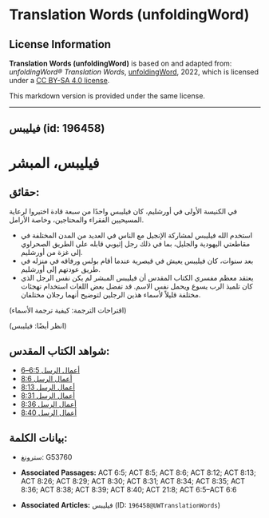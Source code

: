 # Translation Words (unfoldingWord)

## License Information

**Translation Words (unfoldingWord)** is based on and adapted from: _unfoldingWord® Translation Words_, [unfoldingWord](https://unfoldingword.org/utw), 2022, which is licensed under a [CC BY-SA 4.0 license](https://creativecommons.org/licenses/by-sa/4.0/legalcode.en).

This markdown version is provided under the same license.



--------------------------------

## فيليبس (id: 196458)

فيليبس، المبشر
==============

حقائق:
------

في الكنيسة الأولى في أورشليم، كان فيليبس واحدًا من سبعة قادة اختيروا لرعاية المسيحيين الفقراء والمحتاجين، وخاصة الأرامل.

* استخدم الله فيليبس لمشاركة الإنجيل مع الناس في العديد من المدن المختلفة في مقاطعتي اليهودية والجليل، بما في ذلك رجل إثيوبي قابله على الطريق الصحراوي إلى غزة من أورشليم.
* بعد سنوات، كان فيليبس يعيش في قيصرية عندما أقام بولس ورفاقه في منزله في طريق عودتهم إلى أورشليم.
* يعتقد معظم مفسري الكتاب المقدس أن فيليبس المبشر لم يكن نفس الرجل الذي كان تلميذ الرب يسوع ويحمل نفس الاسم. قد تفضل بعض اللغات استخدام تهجئات مختلفة قليلاً لأسماء هذين الرجلين لتوضيح أنهما رجلان مختلفان.

(اقتراحات الترجمة: كيفية ترجمة الأسماء)

(انظر أيضًا: فيليبس)

شواهد الكتاب المقدس:
--------------------

* [أعمال الرسل 6:5–6](https://ref.ly/Acts6:5-Acts6:6)
* [أعمال الرسل 8:6](https://ref.ly/Acts8:6)
* [أعمال الرسل 8:13](https://ref.ly/Acts8:13)
* [أعمال الرسل 8:31](https://ref.ly/Acts8:31)
* [أعمال الرسل 8:36](https://ref.ly/Acts8:36)
* [أعمال الرسل 8:40](https://ref.ly/Acts8:40)

بيانات الكلمة:
--------------

* سترونغ: G53760

* **Associated Passages:** ACT 6:5; ACT 8:5; ACT 8:6; ACT 8:12; ACT 8:13; ACT 8:26; ACT 8:29; ACT 8:30; ACT 8:31; ACT 8:34; ACT 8:35; ACT 8:36; ACT 8:38; ACT 8:39; ACT 8:40; ACT 21:8; ACT 6:5–ACT 6:6
* **Associated Articles:** فيليبس (ID: `196458@UWTranslationWords`)


